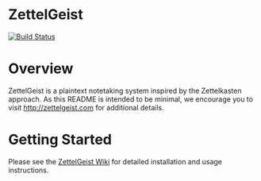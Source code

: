 # ZettelGeist

[![Build Status](https://www.travis-ci.org/ZettelGeist/zettelgeist.svg?branch=master)](https://www.travis-ci.org/ZettelGeist/zettelgeist)

# Overview

ZettelGeist is a plaintext notetaking system inspired by the Zettelkasten approach. As this README is intended to be minimal,
we encourage you to visit http://zettelgeist.com for additional details.

# Getting Started

Please see the [ZettelGeist Wiki](https://github.com/ZettelGeist/zettelgeist/wiki) for detailed installation and usage instructions.

